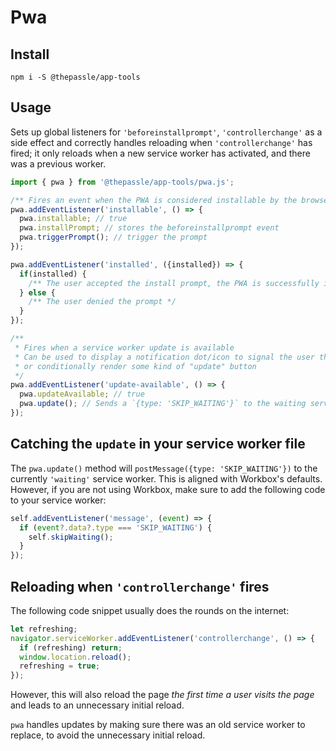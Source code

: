 # Pwa

## Install

```
npm i -S @thepassle/app-tools
```

## Usage

Sets up global listeners for `'beforeinstallprompt'`, `'controllerchange'` as a side effect and correctly handles reloading when `'controllerchange'` has fired; it only reloads when a new service worker has activated, and there was a previous worker.

```js
import { pwa } from '@thepassle/app-tools/pwa.js'; 

/** Fires an event when the PWA is considered installable by the browser */
pwa.addEventListener('installable', () => {
  pwa.installable; // true
  pwa.installPrompt; // stores the beforeinstallprompt event
  pwa.triggerPrompt(); // trigger the prompt
});

pwa.addEventListener('installed', ({installed}) => {
  if(installed) {
    /** The user accepted the install prompt, the PWA is successfully installed */
  } else {
    /** The user denied the prompt */
  }
});

/** 
 * Fires when a service worker update is available 
 * Can be used to display a notification dot/icon to signal the user that an update is available,
 * or conditionally render some kind of "update" button
 */
pwa.addEventListener('update-available', () => {
  pwa.updateAvailable; // true
  pwa.update(); // Sends a `{type: 'SKIP_WAITING'}` to the waiting service worker so it can take control of the page
});
```

## Catching the `update` in your service worker file

The `pwa.update()` method will `postMessage({type: 'SKIP_WAITING'})` to the currently `'waiting'` service worker. This is aligned with Workbox's defaults. However, if you are not using Workbox, make sure to add the following code to your service worker:

```js
self.addEventListener('message', (event) => {
  if (event?.data?.type === 'SKIP_WAITING') {
    self.skipWaiting();
  }
});
```

## Reloading when `'controllerchange'` fires

The following code snippet usually does the rounds on the internet:

```js
let refreshing;
navigator.serviceWorker.addEventListener('controllerchange', () => {
  if (refreshing) return;
  window.location.reload();
  refreshing = true;
});
```

However, this will also reload the page _the first time a user visits the page_ and leads to an unnecessary initial reload.

`pwa` handles updates by making sure there was an old service worker to replace, to avoid the unnecessary initial reload.